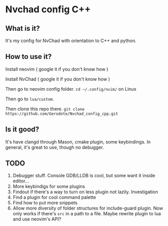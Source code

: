 # Nvchad config C++

## What is it?
It's my config for NvChad with orientation to C++ and python.

## How to use it?
Install neovim  ( google it if you don't know how )

Install NvChad  ( google it if you don't know how )

Then go to neovim config folder. `cd ~/.config/nvim/` on Linux

Then go to `lua/custom`.

Then clone this repo there. `git clone https://github.com/Gerodote/Nvchad_config_cpp.git`


## Is it good?
It's have clangd through Mason, cmake plugin, some keybindings. 
In general, it's great to use, though no debugger.

## TODO
1. Debugger stuff. Console GDB/LLDB is cool, but some want it inside editor...
2. More keybindigs for some plugins
3. Findout if there's a way to turn on less plugin not lazily. Investigation
4. Find a plugin for cool command palette
5. Find how to put more snippets
6. Allow more diversity of folder structures for include-guard plugin. Now only works if there's `src` in a path to a file. Maybe rewrite plugin to lua and use neovim's API?
